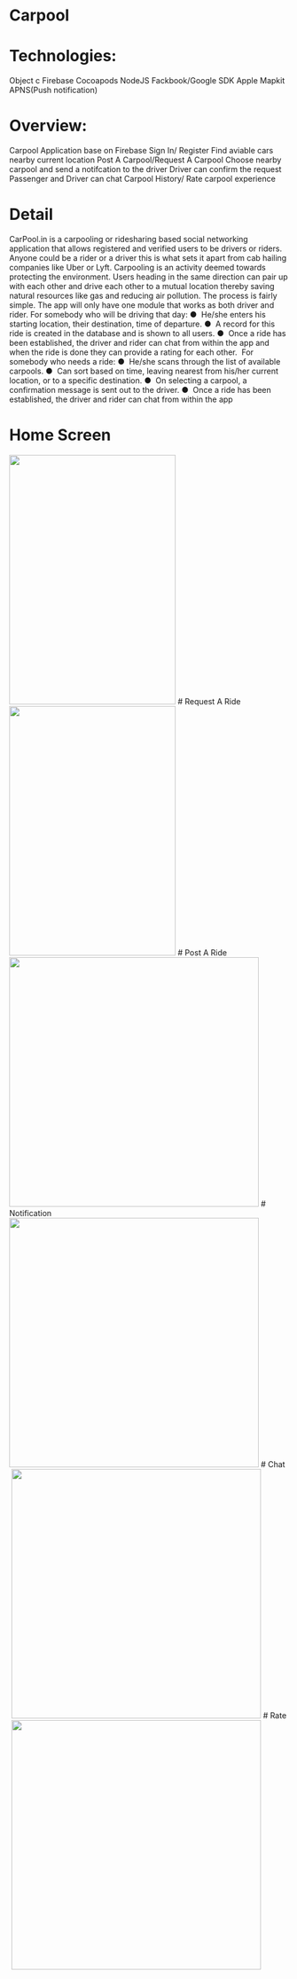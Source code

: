 # Carpool
# Technologies:
Object c
Firebase 
Cocoapods
NodeJS
Fackbook/Google SDK
Apple Mapkit
APNS(Push notification)

# Overview:
Carpool Application base on Firebase 
Sign In/ Register
Find aviable cars nearby current location
Post A Carpool/Request A Carpool
Choose nearby carpool and send a notifcation to the driver
Driver can confirm the request
Passenger and Driver can chat 
Carpool History/ Rate carpool experience

# Detail
CarPool.in is a carpooling or ridesharing based social networking application that allows registered and verified users to be drivers or riders. Anyone could be a rider or a driver this is what sets it apart from cab hailing companies like Uber or Lyft. Carpooling is an activity deemed towards protecting the environment. Users heading in the same direction can pair up with each other and drive each other to a mutual location thereby saving natural resources like gas and reducing air pollution. 
The process is fairly simple. The app will only have one module that works as both driver and rider. For somebody who will be driving that day: 
		●  He/she enters his starting location, their destination, time of departure. 
		●  A record for this ride is created in the database and is shown to all users. 
		●  Once a ride has been established, the driver and rider can chat from within the app and  when the ride is done they can provide a rating for each other.  For somebody who needs a ride: 
		●  He/she scans through the list of available carpools. 
		●  Can sort based on time, leaving nearest from his/her current location, or to a specific destination. 
		●  On selecting a carpool, a confirmation message is sent out to the driver. 
		●  Once a ride has been established, the driver and rider can chat from within the app
 # Home Screen
 <img src="https://github.com/wengwenjun/Carpool/blob/master/Home%20screen.png" width="300" height = "450">
 # Request A Ride
  <img src="https://github.com/wengwenjun/Carpool/blob/master/Request%20A%20Carpool.png" width="300" height = "450">
# Post A Ride
  <img src="https://github.com/wengwenjun/Carpool/blob/master/post%20a%20ride.png" height = "450">
# Notification
  <img src="https://github.com/wengwenjun/Carpool/blob/master/Notification%20.png" height = "450">
# Chat
  <img src="https://github.com/wengwenjun/Carpool/blob/master/Chat%20.png" height = "450">
# Rate
  <img src="https://github.com/wengwenjun/Carpool/blob/master/Rate.png" height = "450">







